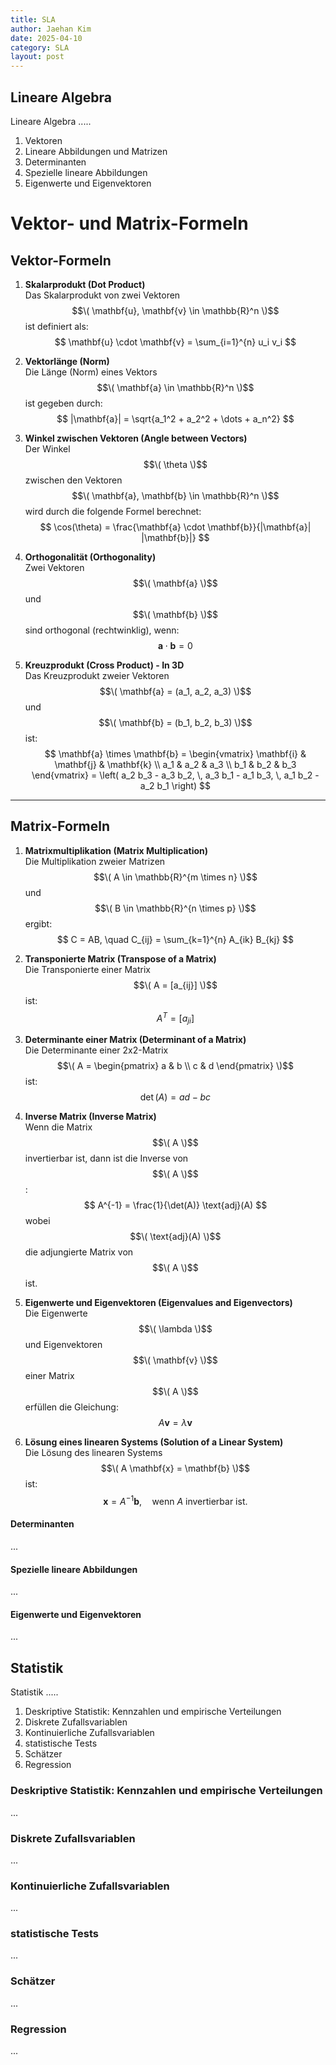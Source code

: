 ```yaml
---
title: SLA
author: Jaehan Kim
date: 2025-04-10
category: SLA
layout: post
---
```



Lineare Algebra
-------------

Lineare Algebra .....

1. Vektoren
2. Lineare Abbildungen und Matrizen
3. Determinanten
4. Spezielle lineare Abbildungen
5. Eigenwerte und Eigenvektoren

# Vektor- und Matrix-Formeln

## Vektor-Formeln

1. **Skalarprodukt (Dot Product)**  
   Das Skalarprodukt von zwei Vektoren $$\( \mathbf{u}, \mathbf{v} \in \mathbb{R}^n \)$$ ist definiert als:
   $$
   \mathbf{u} \cdot \mathbf{v} = \sum_{i=1}^{n} u_i v_i
   $$

2. **Vektorlänge (Norm)**  
   Die Länge (Norm) eines Vektors $$\( \mathbf{a} \in \mathbb{R}^n \)$$ ist gegeben durch:
   $$
   |\mathbf{a}| = \sqrt{a_1^2 + a_2^2 + \dots + a_n^2}
   $$

3. **Winkel zwischen Vektoren (Angle between Vectors)**  
   Der Winkel $$\( \theta \)$$ zwischen den Vektoren $$\( \mathbf{a}, \mathbf{b} \in \mathbb{R}^n \)$$ wird durch die folgende Formel berechnet:
   $$
   \cos(\theta) = \frac{\mathbf{a} \cdot \mathbf{b}}{|\mathbf{a}| |\mathbf{b}|}
   $$

4. **Orthogonalität (Orthogonality)**  
   Zwei Vektoren $$\( \mathbf{a} \)$$ und $$\( \mathbf{b} \)$$ sind orthogonal (rechtwinklig), wenn:
   $$
   \mathbf{a} \cdot \mathbf{b} = 0
   $$

5. **Kreuzprodukt (Cross Product) - In 3D**  
   Das Kreuzprodukt zweier Vektoren $$\( \mathbf{a} = (a_1, a_2, a_3) \)$$ und $$\( \mathbf{b} = (b_1, b_2, b_3) \)$$ ist:
   $$
   \mathbf{a} \times \mathbf{b} = 
   \begin{vmatrix}
   \mathbf{i} & \mathbf{j} & \mathbf{k} \\
   a_1 & a_2 & a_3 \\
   b_1 & b_2 & b_3
   \end{vmatrix}
   = \left( a_2 b_3 - a_3 b_2, \, a_3 b_1 - a_1 b_3, \, a_1 b_2 - a_2 b_1 \right)
   $$

---

## Matrix-Formeln

1. **Matrixmultiplikation (Matrix Multiplication)**  
   Die Multiplikation zweier Matrizen $$\( A \in \mathbb{R}^{m \times n} \)$$ und $$\( B \in \mathbb{R}^{n \times p} \)$$ ergibt:
   $$
   C = AB, \quad C_{ij} = \sum_{k=1}^{n} A_{ik} B_{kj}
   $$

2. **Transponierte Matrix (Transpose of a Matrix)**  
   Die Transponierte einer Matrix $$\( A = [a_{ij}] \)$$ ist:
   $$
   A^T = [a_{ji}]
   $$

3. **Determinante einer Matrix (Determinant of a Matrix)**  
   Die Determinante einer 2x2-Matrix $$\( A = \begin{pmatrix} a & b \\ c & d \end{pmatrix} \)$$ ist:
   $$
   \det(A) = ad - bc
   $$

4. **Inverse Matrix (Inverse Matrix)**  
   Wenn die Matrix $$\( A \)$$ invertierbar ist, dann ist die Inverse von $$\( A \)$$:
   $$
   A^{-1} = \frac{1}{\det(A)} \text{adj}(A)
   $$
   wobei $$\( \text{adj}(A) \)$$ die adjungierte Matrix von $$\( A \)$$ ist.

5. **Eigenwerte und Eigenvektoren (Eigenvalues and Eigenvectors)**  
   Die Eigenwerte $$\( \lambda \)$$ und Eigenvektoren $$\( \mathbf{v} \)$$ einer Matrix $$\( A \)$$ erfüllen die Gleichung:
   $$
   A \mathbf{v} = \lambda \mathbf{v}
   $$

6. **Lösung eines linearen Systems (Solution of a Linear System)**  
   Die Lösung des linearen Systems $$\( A \mathbf{x} = \mathbf{b} \)$$ ist:
   $$
   \mathbf{x} = A^{-1} \mathbf{b}, \quad \text{wenn } A \text{ invertierbar ist.}
   $$





#### Determinanten

...

#### Spezielle lineare Abbildungen

...

#### Eigenwerte und Eigenvektoren

...

Statistik
-------------

Statistik .....

1. Deskriptive Statistik: Kennzahlen und empirische Verteilungen
2. Diskrete Zufallsvariablen
3. Kontinuierliche Zufallsvariablen
4. statistische Tests
5. Schätzer
6. Regression

### Deskriptive Statistik: Kennzahlen und empirische Verteilungen

...

### Diskrete Zufallsvariablen

...

### Kontinuierliche Zufallsvariablen

...

### statistische Tests

...

### Schätzer

...

### Regression

...

